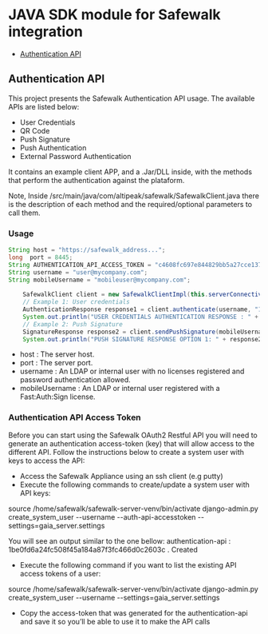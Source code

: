 # JAVA SDK module for Safewalk integration

* [Authentication API](#authentication-api)

<a name="authentication-api"></a>
## Authentication API

This project presents the Safewalk Authentication API usage. The available APIs are listed below: 

* User Credentials 
* QR Code 
* Push Signature 
* Push Authentication 
* External Password Authentication

It contains an example client APP, and a .Jar/DLL inside, with the methods that perform the authentication against the plataform. 

Note, Inside /src/main/java/com/altipeak/safewalk/SafewalkClient.java there is the description of each method and the required/optional parameters to call them. 

### Usage

```java
String host = "https://safewalk_address...";
long  port = 8445;
String AUTHENTICATION_API_ACCESS_TOKEN = "c4608fc697e844829bb5a27cce13737250161bd0";
String username = "user@mycompany.com";
String mobileUsername = "mobileuser@mycompany.com";
    
    SafewalkClient client = new SafewalkClientImpl(this.serverConnectivityHelper, null, AUTHENTICATION_API_ACCESS_TOKEN);
    // Example 1: User credentials
    AuthenticationResponse response1 = client.authenticate(username, "12345");
    System.out.println("USER CREDENTIALS AUTHENTICATION RESPONSE : " + response1);
    // Example 2: Push Signature
    SignatureResponse response2 = client.sendPushSignature(mobileUsername,"abcde", "A160E4F805C51261541F0AD6BC618AE10BEB3A30786A099CE67DBEFD4F7F929F","All the data here will be signed. This request was generated from Safewalk API.","Sign Transaction","Push signature triggered from safewalk API");
    System.out.println("PUSH SIGNATURE RESPONSE OPTION 1: " + response2);
```
* host : The server host.
* port : The server port.
* username : An LDAP or internal user with no licenses registered and password authentication allowed. 
* mobileUsername : An LDAP or internal user registered with a Fast:Auth:Sign license.

### Authentication API Access Token
 
Before you can start using the Safewalk OAuth2 Restful API you will need to generate an authentication access-token (key) that will allow access to the different API.
Follow the instructions below to create a system user with keys to access the API:
* Access the Safewalk Appliance using an ssh client (e.g putty)
* Execute the following commands to create/update a system user with API keys: 

source /home/safewalk/safewalk-server-venv/bin/activate
 django-admin.py create_system_user --username <username> --auth-api-accesstoken --settings=gaia_server.settings

You will see an output similar to the one bellow:
  authentication-api : 1be0fd6a24fc508f45a184a87f3fc466d0c2603c . Created
*  Execute the following command if you want to list the existing API access tokens of a user:
 
 source /home/safewalk/safewalk-server-venv/bin/activate django-admin.py
  create_system_user --username <username> --settings=gaia_server.settings
* Copy the access-token that was generated for the authentication-api and save it so you’ll be able to use it to make the API calls
